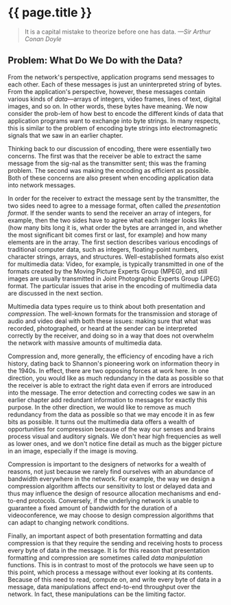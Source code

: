 # {{ page.title }}

> It is a capital mistake to theorize before one has data. *—Sir Arthur
> Conan Doyle*

## Problem: What Do We Do with the Data?

From the network's perspective, application programs send messages to
each other. Each of these messages is just an uninterpreted string of
bytes. From the application's perspective, however, these messages
contain various kinds of *data*—arrays of integers, video frames,
lines of text, digital images, and so on. In other words, these bytes
have meaning. We now consider the prob-lem of how best to encode the
different kinds of data that application programs want to exchange into
byte strings. In many respects, this is similar to the problem of
encoding byte strings into electromagnetic signals that we saw in an
earlier chapter.

Thinking back to our discussion of encoding, there were essentially two
concerns. The first was that the receiver be able to extract the same
message from the sig-nal as the transmitter sent; this was the framing
problem. The second was making the encoding as efficient as possible.
Both of these concerns are also present when encoding application data
into network messages.

In order for the receiver to extract the message sent by the
transmitter, the two sides need to agree to a message format, often
called the *presentation format*. If the sender wants to send the
receiver an array of integers, for example, then the two sides have to
agree what each integer looks like (how many bits long it is, what order
the bytes are arranged in, and whether the most significant bit comes
first or last, for example) and how many elements are in the array. The
first section describes various encodings of traditional computer data,
such as integers, floating-point numbers, character strings, arrays, and
structures. Well-established formats also exist for multimedia data:
Video, for example, is typically transmitted in one of the formats
created by the Moving Picture Experts Group (MPEG), and still images are
usually transmitted in Joint Photographic Experts Group (JPEG) format.
The particular issues that arise in the encoding of multimedia data are
discussed in the next section.

Multimedia data types require us to think about both presentation and
*compression*. The well-known formats for the transmission and storage
of audio and video deal with both these issues: making sure that what
was recorded, photographed, or heard at the sender can be interpreted
correctly by the receiver, and doing so in a way that does not overwhelm
the network with massive amounts of multimedia data.

Compression and, more generally, the efficiency of encoding have a rich
history, dating back to Shannon's pioneering work on information theory
in the 1940s. In effect, there are two opposing forces at work here. In
one direction, you would like as much redundancy in the data as possible
so that the receiver is able to extract the right data even if errors
are introduced into the message. The error detection and correcting
codes we saw in an earlier chapter add redundant information to messages
for exactly this purpose. In the other direction, we would like to
remove as much redundancy from the data as possible so that we may
encode it in as few bits as possible. It turns out the multimedia data
offers a wealth of opportunities for compression because of the way our
senses and brains process visual and auditory signals. We don't hear
high frequencies as well as lower ones, and we don't notice fine detail
as much as the bigger picture in an image, especially if the image is
moving.

Compression is important to the designers of networks for a wealth of
reasons, not just because we rarely find ourselves with an abundance of
bandwidth everywhere in the network. For example, the way we design a
compression algorithm affects our sensitivity to lost or delayed data
and thus may influence the design of resource allocation mechanisms and
end-to-end protocols. Conversely, if the underlying network is unable to
guarantee a fixed amount of bandwidth for the duration of a
videoconference, we may choose to design compression algorithms that can
adapt to changing network conditions.

Finally, an important aspect of both presentation formatting and data
compression is that they require the sending and receiving hosts to
process every byte of data in the message. It is for this reason that
presentation formatting and compression are sometimes called *data
manipulation* functions. This is in contrast to most of the protocols we
have seen up to this point, which process a message without ever looking
at its contents. Because of this need to read, compute on, and write
every byte of data in a message, data manipulations affect end-to-end
throughput over the network. In fact, these manipulations can be the
limiting factor.
